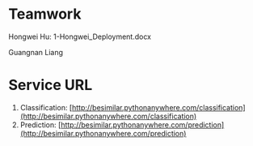 # Teamwork
Hongwei Hu: 1-Hongwei_Deployment.docx

Guangnan Liang

# Service URL
1. Classification: [http://besimilar.pythonanywhere.com/classification](http://besimilar.pythonanywhere.com/classification)
2. Prediction: [http://besimilar.pythonanywhere.com/prediction](http://besimilar.pythonanywhere.com/prediction)




		

